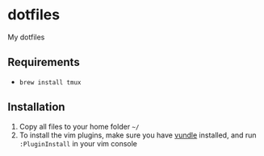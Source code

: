 # dotfiles
My dotfiles

## Requirements

* `brew install tmux`


## Installation

1. Copy all files to your home folder `~/`
2. To install the vim plugins, make sure you have [vundle](https://github.com/VundleVim/Vundle.vim) installed, and run `:PluginInstall` in your vim console

